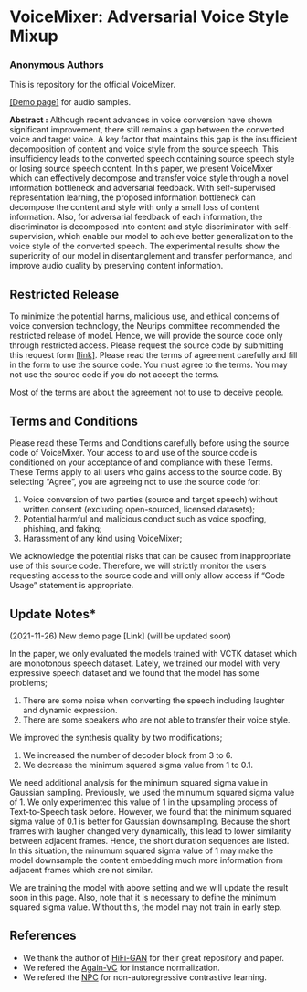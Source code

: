 # VoiceMixer: Adversarial Voice Style Mixup
### Anonymous Authors

This is repository for the official VoiceMixer.

[[Demo page]](https://anonymous-speech.github.io/voicemixer/index.html) for audio samples.

**Abstract :**
    Although recent advances in voice conversion have shown significant improvement, there still remains a gap between the converted voice and target voice. A key factor that maintains this gap is the insufficient decomposition of content and voice style from the source speech. This insufficiency leads to the converted speech containing source speech style or losing source speech content. In this paper, we present VoiceMixer which can effectively decompose and transfer voice style through a novel information bottleneck and adversarial feedback. With self-supervised representation learning, the proposed information bottleneck can decompose the content and style with only a small loss of content information. Also, for adversarial feedback of each information, the discriminator is decomposed into content and style discriminator with self-supervision, which enable our model to achieve better generalization to the voice style of the converted speech. The experimental results show the superiority of our model in disentanglement and transfer performance, and improve audio quality by preserving content information.

## Restricted Release
To minimize the potential harms, malicious use, and ethical concerns of voice conversion technology, 
the Neurips committee recommended the restricted release of model. 
Hence, we will provide the source code only through restricted access. 
Please request the source code by submitting this request form [[link]](https://docs.google.com/forms/d/e/1FAIpQLSclucpFYwApJ08guviKlLo9a9pFZk5nwmTQwIk5mrCvIgQI7g/viewform?usp=sf_link). 
Please read the terms of agreement carefully and fill in the form to use the source code. 
You must agree to the terms. You may not use the source code if you do not accept the terms.

Most of the terms are about the agreement not to use to deceive people.

## Terms and Conditions
Please read these Terms and Conditions carefully before using the source code of VoiceMixer. 
Your access to and use of the source code is conditioned on your acceptance of and compliance with these Terms. These Terms apply to all users who gains access to the source code. By selecting “Agree”, you are agreeing not to use the source code for: 
1.	Voice conversion of two parties (source and target speech) without written consent (excluding open-sourced, licensed datasets);
2.	Potential harmful and malicious conduct such as voice spoofing, phishing, and faking;
3.	Harassment of any kind using VoiceMixer;  
  
We acknowledge the potential risks that can be caused from inappropriate use of this source code. Therefore, we will strictly monitor the users requesting access to the source code and will only allow access if “Code Usage” statement is appropriate. 

## Update Notes*

(2021-11-26) New demo page [Link] (will be updated soon)

In the paper, we only evaluated the models trained with VCTK dataset which are monotonous speech dataset. Lately, we trained our model with very expressive speech dataset and we found that the model has some problems;
1. There are some noise when converting the speech including laughter and dynamic expression.
2. There are some speakers who are not able to transfer their voice style.

We improved the synthesis quality by two modifications;
1. We increased the number of decoder block from 3 to 6.
2. We decrease the minimum squared sigma value from 1 to 0.1. 

We need additional analysis for the minimum squared sigma value in Gaussian sampling. Previously, we used the minumum squared sigma value of 1. We only experimented this value of 1 in the upsampling process of Text-to-Speech task before. However, we found that the minimum squared sigma value of 0.1 is better for Gaussian downsampling. Because the short frames with laugher changed very dynamically, this lead to lower similarity between adjacent frames. Hence, the short duration sequences are listed. In this situation, the minumum squared sigma value of 1 may make the model downsample the content embedding much more information from adjacent frames which are not similar.

We are training the model with above setting and we will update the result soon in this page. Also, note that it is necessary to define the minimum squared sigma value. Without this, the model may not train in early step.   
   
## References
* We thank the author of [HiFi-GAN](https://github.com/jik876/hifi-gan) for their great repository and paper.
* We refered the [Again-VC](https://github.com/KimythAnly/AGAIN-VC) for instance normalization.
* We refered the [NPC](https://github.com/Alexander-H-Liu/NPC) for non-autoregressive contrastive learning.
